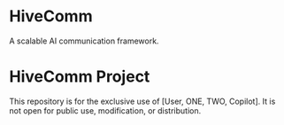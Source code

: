 # HiveComm
A scalable AI communication framework.
# HiveComm Project
This repository is for the exclusive use of [User, ONE, TWO, Copilot]. It is not open for public use, modification, or distribution.
